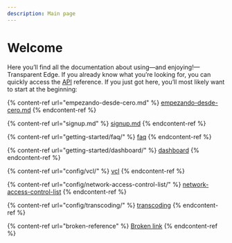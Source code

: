 ```yaml
---
description: Main page
---
```


# Welcome

Here you’ll find all the documentation about using—and enjoying!—Transparent Edge. If you already know what you’re looking for, you ​can quickly access the [API](https://api.transparentcdn.com/docs) reference. If you just got here, you’ll most likely want to start at the beginning:&#x20;

{% content-ref url="empezando-desde-cero.md" %}
[empezando-desde-cero.md](empezando-desde-cero.md)
{% endcontent-ref %}

{% content-ref url="signup.md" %}
[signup.md](signup.md)
{% endcontent-ref %}

{% content-ref url="getting-started/faq/" %}
[faq](getting-started/faq/)
{% endcontent-ref %}

{% content-ref url="getting-started/dashboard/" %}
[dashboard](getting-started/dashboard/)
{% endcontent-ref %}

{% content-ref url="config/vcl/" %}
[vcl](config/vcl/)
{% endcontent-ref %}

{% content-ref url="config/network-access-control-list/" %}
[network-access-control-list](config/network-access-control-list/)
{% endcontent-ref %}

{% content-ref url="config/transcoding/" %}
[transcoding](config/transcoding/)
{% endcontent-ref %}

{% content-ref url="broken-reference" %}
[Broken link](broken-reference)
{% endcontent-ref %}
